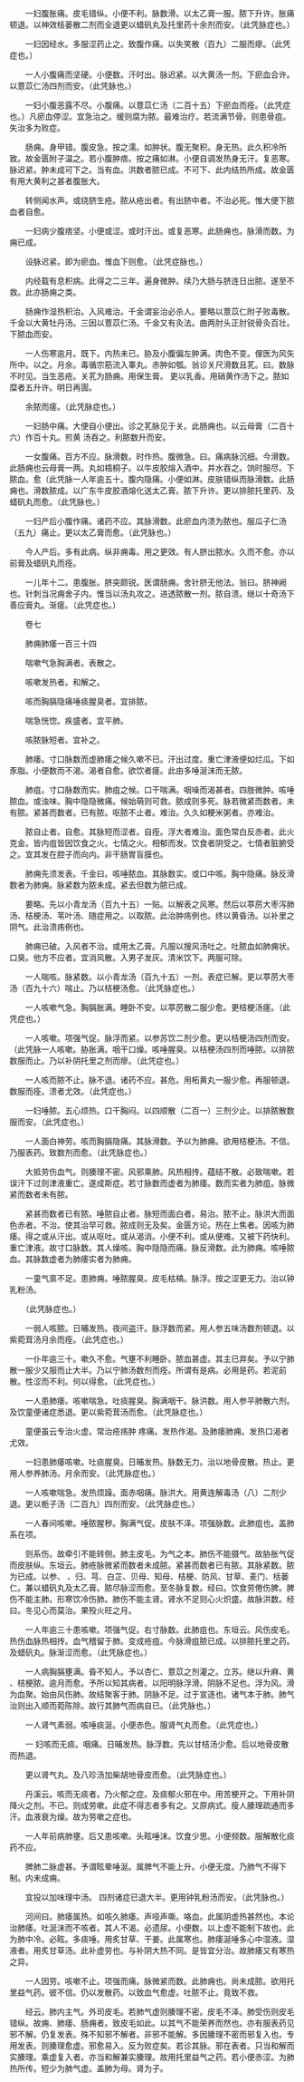 <!-- { "loadSidebar": true } -->
　　一妇腹胀痛。皮毛错纵。小便不利。脉数滑。以太乙膏一服。脓下升许。胀痛顿退。以神效栝蒌散二剂而全退更以蜡矾丸及托里药十余剂而安。（此凭脉症也。）

　　一妇因经水。多服涩药止之。致腹作痛。以失笑散（百九）二服而瘳。（此凭症也。）

　　一人小腹痛而坚硬。小便数。汗时出。脉迟紧。以大黄汤一剂。下瘀血合许。以薏苡仁汤四剂而安。（此凭脉也。）

　　一妇小腹恶露不尽。小腹痛。以薏苡仁汤（二百十五）下瘀血而痊。（此凭症也。）凡瘀血停涩。宜急治之。缓则腐为脓。最难治疗。若流满节骨。则患骨疽。失治多为败症。

　　肠痈。身甲错。腹皮急。按之濡。如肿状。腹无聚积。身无热。此久积冷所致。故金匮附子温之。若小腹肿痞。按之痛如淋。小便自调发热身无汗。复恶寒。脉迟紧。肿未成可下之。当有血。洪数者脓已成。不可下、此内结热所成。故金匮有用大黄利之甚者腹胀大。

　　转侧闻水声。或绕脐生疮。脓从疮出者。有出脐中者。不治必死。惟大便下脓血者自愈。

　　一妇病少腹痞坚。小便或涩。或时汗出。或复恶寒。此肠痈也。脉滑而数。为痈已成。

　　设脉迟紧。即为瘀血。惟血下则愈。（此凭症脉也。）

　　内经载有息积病。此得之二三年。遍身微肿。续乃大肠与脐连日出脓。遂至不救。此亦肠痈之类。

　　肠痈作湿热积治。入风难治。千金谓妄治必杀人。要略以薏苡仁附子败毒散。千金以大黄牡丹汤。三因以薏苡仁汤。千金又有灸法。曲两肘头正肘锐骨灸百壮。下脓血而安。

　　一人伤寒逾月。既下。内热未已。胁及小腹偏左肿满。肉色不变。俚医为风矢所中。以之。月余。毒循宗筋流入睾丸。赤肿如瓠。翁诊关尺滑数且芤。曰。数脉不时见。当生恶疮。关芤为肠痈。用保生膏。 更以乳香。用硝黄作汤下之。脓如糜者五升许。明日再圊。

　　余脓而瘥。（此凭脉症也。）

　　一妇肠中痛。大便自小便出。诊之芤脉见于关。此肠痈也。以云母膏（二百十六）作百十丸。煎黄 汤吞之。利脓数升而安。

　　一女腹痛。百方不应。脉滑数。时作热。腹微急。曰。痛病脉沉细。今滑数。此肠痈也云母膏一两。丸如梧桐子。以牛皮胶熔入酒中。并水吞之。饷时服尽。下脓血。愈（此凭脉一人年逾五十。腹内隐痛。小便如淋。皮肤错纵而脉滑数。此肠痈也。滑数脓成。以广东牛皮胶酒熔化送太乙膏。脓下升许。更以排脓托里药、及蜡矾丸而愈。（此凭脉也。）

　　一妇产后小腹作痛。诸药不应。其脉滑数。此瘀血内溃为脓也。服瓜子仁汤（五九）痛止。更以太乙膏而愈。（此凭脉也。）

　　今人产后。多有此病。纵非痈毒。用之更效。有人脐出脓水。久而不愈。亦以前膏及蜡矾丸而痊。

　　一儿年十二。患腹胀。脐突颇锐。医谓肠痈。舍针脐无他法。翁曰。脐神阙也。针刺当况痈舍子内。惟当以汤丸攻之。进透脓散一剂。脓自溃。继以十奇汤下善应膏丸。渐瘥。（此凭症也。）

　　卷七

　　肺痈肺痿一百三十四

　　喘嗽气急胸满者。表散之。

　　咳嗽发热者。和解之。

　　咳而胸膈隐痛唾痰腥臭者。宜排脓。

　　喘急恍惚。疾盛者。宜平肺。

　　咳脓脉短者。宜补之。

　　肺痿。寸口脉数而虚肺痿之候久嗽不已。汗出过度。重亡津液便如烂瓜。下如豕脂。小便数而不渴。渴者自愈。欲饮者瘥。此由多唾涎沫而无脓。

　　肺疽。寸口脉数而实。肺疽之候。口干喘满。咽噪而渴甚者。四肢微肿。咳唾脓血。或浊味。胸中隐隐微痛。候始萌则可救。脓成则多死。脉若微紧而数者。未有脓。紧甚而数者。已有脓。呕脓不止者。难治。久久如粳米粥者。亦难治。

　　脓自止者。自愈。其脉短而涩者。自痊。浮大者难治。面色常白反赤者。此火克金。皆内疽皆因饮食之火。七情之火。相郁而发。饮食者阴受之。七情者脏腑受之。宜其发在腔子而向内。非干肠胃盲膜也。

　　肺痈先须发表。千金曰。咳唾脓血。其脉数实。或口中咳。胸中隐痛。脉反滑数者为肺痈。脉紧数为脓未成。紧去但数为脓已成。

　　要略。先以小青龙汤（百九十五）一贴。以解表之风寒。然后以葶苈大枣泻肺汤、桔梗汤、苇叶汤、随症用之。以取脓。此治肿疡例也。终以黄昏汤。以补里之阴气。此治溃疡例也。

　　肺痈已破。入风者不治。或用太乙膏。凡服以搜风汤吐之。吐脓血如肺痈状。口臭。他方不应者。宜消风散。入男子发灰。清米饮下。两服可除。

　　一人喘咳。脉紧数。以小青龙汤（百九十五）一剂。表症已解。更以葶苈大枣汤（百九十六）喘止。乃以桔梗汤愈。（此凭脉症也。）

　　一人咳嗽气急。胸膈胀满。睡卧不安。以葶苈散二服少愈。更桔梗汤瘥。（此凭症也。）

　　一人咳嗽。项强气促。脉浮而紧。以参苏饮二剂少愈。更以桔梗汤四剂而安。（此凭脉一人咳嗽。胁胀满。咽干口燥。咳唾腥臭。以桔梗汤四剂而唾脓。以排脓数服而止。乃以补阴托里之剂而瘳。（此凭症也。）

　　一人咳而脓不止。脉不退。诸药不应。甚危。用柘黄丸一服少愈。再服顿退。数服而痊。溃者尤效。（此凭症也。）

　　一妇唾脓。五心烦热。口干胸闷。以四顺散（二百一）三剂少止。以排脓散数服而安。（此凭症也。）

　　一人面白神劳。咳而胸膈隐痛。其脉滑数。予以为肺痈。欲用桔梗汤。不信。乃服表药。致数剂而愈。（此凭脉症也。）

　　大抵劳伤血气。则腠理不密。风邪乘肺。风热相抟。蕴结不散。必致喘嗽。若误汗下过则津液重亡。遂成斯症。若寸脉数而虚者为肺痿。数而实者为肺疽。脉微紧而数者未有脓。

　　紧甚而数者已有脓。唾脓自止者。脉短而面白者。易治。脓不止。脉洪大而面色赤者。不治。使其治早可救。脓成则无及矣。金匮方论。热在上焦者。因咳为肺痿。得之或从汗出。或从呕吐。或从渴消。小便不利。或从便难。又被下药快利。重亡津液。故寸口脉数。其人燥咳。胸中隐隐而痛。脉反滑数。此为肺痈。咳唾脓血。其脉数虚者为肺痿实者为肺痈。

　　一童气禀不足。患肺痈。唾脓腥臭。皮毛枯槁。脉浮。按之涩更无力。治以钟乳粉汤。

　　（此凭脉症也。）

　　一弱人咳脓。日晡发热。夜间盗汗。脉浮数而紧。用人参五味汤数剂顿退。以紫菀茸汤月余而痊。（此凭症也。）

　　一仆年逾三十。嗽久不愈。气壅不利睡卧。脓血甚虚。其主已弃矣。予以宁肺散一服少又服而止大半。乃以宁肺汤数剂而痊。所谓有是病。必用是药。若泥前散。性涩而不利。何以得愈。（此凭症也。）

　　一人患肺痿。咳嗽喘急。吐痰腥臭。胸满咽干。脉洪数。用人参平肺散六剂。及饮童便诸症悉退。更以紫菀茸汤而愈。（此凭脉症也。）

　　童便虽云专治火虚。常治疮疡肿 疼痛。发热作渴。及肺痿肺痈。发热口渴者尤效。

　　一妇患肺痿咳嗽。吐痰腥臭。日晡发热。脉数无力。治以地骨皮散。热止。更用人参养肺汤。月余而安。（此凭脉症也。）

　　一人咳嗽喘急。发热烦躁。面赤咽痛。脉洪大。用黄连解毒汤（八）二剂少退。更以栀子汤（二百九）四剂而安。（此凭脉症也。）

　　一人春间咳嗽。唾脓腥秽。胸满气促。皮肤不泽。项强脉数。此肺疽也。盖肺系在项。

　　则系伤。故牵引不能转侧。肺主皮毛。为气之本。肺伤不能摄气。故胁胀气促而皮肤纵。东垣云。肺疮脉微紧而数者未成脓。紧甚而数者已有脓。其脉紧数。脓为已成。以参、 、归、芎、白芷、贝母、知母、桔梗、防风、甘草、麦门、栝蒌仁。兼以蜡矾丸及太乙膏。脓尽脉涩而愈。至冬脉复数。经曰。饮食劳倦伤脾。脾伤不能主肺。形寒饮冷伤肺。肺伤不能主肾。肾水不足则心火炽盛。故脉洪数。经曰。冬见心而莫治。果殁火旺之月。

　　一人年逾三十患咳嗽。项强气促。右寸脉数。此肺疽也。东垣云。风伤皮毛。热伤血脉热相抟。血气稽留于肺。变成疮疽。今脉滑疽脓已成。以排脓托里之药。及蜡矾丸。脉渐涩而愈。（此凭脉症也。）

　　一人病胸膈壅满。昏不知人。予以杏仁、薏苡之剂灌之。立苏。继以升麻、黄 、桔梗脓。逾月而愈。予所以知其病者。以阳明脉浮滑。阴脉不足也。浮为风。滑为血聚。始由风伤肺。故结聚客于肺。阴脉不足。过于宣逐也。诸气本于肺。肺气治则出入顺而菀陈除。故行其肺气而病自已。（此凭脉也。）

　　一人肾气素弱。咳唾痰涎。小便赤色。服肾气丸而愈。（此凭症也。）

　　一 妇咳而无痰。咽痛。日晡发热。脉浮数。先以甘桔汤少愈。后以地骨皮散而热退。

　　更以肾气丸。及八珍汤加柴胡地骨皮而愈。（此凭脉症也。）

　　丹溪云。咳而无痰者。乃火郁之症。及痰郁火邪在中。用苦梗开之。下用补阴降火之剂。不已。则成劳嗽。此症不得志者多有之。又原病式。瘦人腠理疏通而多汗。血液衰为燥。故为劳嗽之症也。

　　一人年前病肺壅。后又患咳嗽。头眩唾沫。饮食少思。小便频数。服解散化痰药不应。

　　脾肺二脉虚甚。予谓眩晕唾涎。属脾气不能上升。小便无度。乃肺气不得下制。内未成痈。

　　宜投以加味理中汤。 四剂诸症已退大半。更用钟乳粉汤而安。（此凭脉也。）

　　河间曰。肺痿属热。如咳久肺痿。声哑声嘶。咯血。此属阴虚热甚然也。本论治肺痿。吐涎沫而不咳者。其人不渴。必遗尿。小便数。以上虚不能制下故也。此为肺中冷。必眩。多痰唾。用炙甘草、干姜。此属寒也。肺痿涎唾多心中湿液。湿液者。用炙甘草汤。此补虚劳也。与补阴大热不同。是皆宜分治。故肺痿又有寒热之异。

　　一人因劳。咳嗽不止。项强而痛。脉微紧而数。此肺痈也。尚未成脓。欲用托里益气药。彼不信。仍以发散药。以致血气愈虚。吐脓不止。竟致不救。

　　经云。肺内主气。外司皮毛。若肺气虚则腠理不密。皮毛不泽。肺受伤则皮毛错纵。故痈、肺痿、肠痈者。致皮毛如此。以其气不能荣养而然也。亦有服表药见邪不解。仍复发表。殊不知邪不解者。非邪不能解。多因腠理不密而邪复入也。专用发表。则腠理愈虚。邪愈易入。反为败症矣。若诊其脉。邪在表者。只当和解而实腠理。乘虚复入者。亦当和解兼实腠理。故用托里益气之药。若小便赤涩。为肺热所传。短少为肺气虚。盖肺为母。肾为子。

